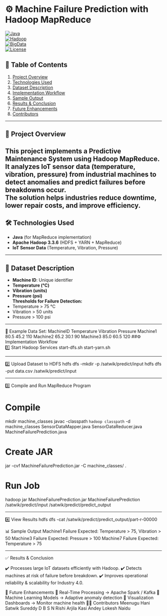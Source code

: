 # ⚙️ Machine Failure Prediction with Hadoop MapReduce  
[![Java](https://img.shields.io/badge/Java-17-orange?logo=java)](https://www.oracle.com/java/)  
[![Hadoop](https://img.shields.io/badge/Hadoop-3.3.6-blue?logo=apache)](https://hadoop.apache.org/)  
[![BigData](https://img.shields.io/badge/Big%20Data-IoT-green?logo=apache-spark)](https://hadoop.apache.org/)  
[![License](https://img.shields.io/badge/License-MIT-yellow.svg)](LICENSE)  

## 📑 Table of Contents
1. [Project Overview](#-project-overview)  
2. [Technologies Used](#-technologies-used)  
3. [Dataset Description](#-dataset-description)  
4. [Implementation Workflow](#-implementation-workflow)  
5. [Sample Output](#-sample-output)  
6. [Results & Conclusion](#-results--conclusion)  
7. [Future Enhancements](#-future-enhancements)  
8. [Contributors](#-contributors)  
---
## 📌 Project Overview  
This project implements a **Predictive Maintenance System** using **Hadoop MapReduce**.  
It analyzes **IoT sensor data** (temperature, vibration, pressure) from industrial machines to detect anomalies and predict failures **before breakdowns occur**.  
The solution helps industries **reduce downtime, lower repair costs, and improve efficiency**.  
---
## 🛠️ Technologies Used  
- **Java** (for MapReduce implementation)  
- **Apache Hadoop 3.3.6** (HDFS + YARN + MapReduce)  
- **IoT Sensor Data** (Temperature, Vibration, Pressure)  

---

## 📂 Dataset Description  
- **Machine ID**: Unique identifier  
- **Temperature (°C)**  
- **Vibration (units)**  
- **Pressure (psi)**  
**Thresholds for Failure Detection:**  
- Temperature > 75 °C  
- Vibration > 50 units  
- Pressure > 100 psi
---
📄 Example Data Set:
MachineID  Temperature  Vibration  Pressure
Machine1             80.5             45.2             110
Machine2             65.2             30.1             90
Machine3             85.0             60.5             120
##⚙️ Implementation Workflow  
1️⃣   Start Hadoop Services
start-dfs.sh
start-yarn.sh 

---
2️⃣   Upload Dataset to HDFS
hdfs dfs -mkdir -p /satwik/predict/input
hdfs dfs -put data.csv /satwik/predict/input

----
3️⃣   Compile and Run MapReduce Program
# Compile
mkdir machine_classes
javac -classpath `hadoop classpath` -d machine_classes SensorDataMapper.java SensorDataReducer.java MachineFailurePrediction.java

# Create JAR
jar -cvf MachineFailurePrediction.jar -C machine_classes/ .

# Run Job
hadoop jar MachineFailurePrediction.jar MachineFailurePrediction /satwik/predict/input /satwik/predict/predict_output

----

4️⃣   View Results
hdfs dfs -cat /satwik/predict/predict_output/part-r-00000

📊 Sample Output
Machine1  Failure Expected: Temperature > 75, Vibration > 50
Machine3  Failure Expected: Pressure > 100
Machine7  Failure Expected: Temperature > 75

-----

✅ Results & Conclusion

✔️ Processes large IoT datasets efficiently with Hadoop.
✔️ Detects machines at risk of failure before breakdown.
✔️ Improves operational reliability & scalability for Industry 4.0.

🚀 Future Enhancements
🔹 Real-Time Processing → Apache Spark / Kafka
🔹 Machine Learning Models → Adaptive anomaly detection
🔹 Visualization Dashboards → Monitor machine health
👨‍💻 Contributors
Meenugu Hani Satwik
Sureddy D B S N Rishi
Arjila Kasi
Andey Lokesh Naidu
